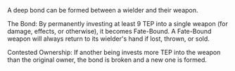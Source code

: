 A deep bond can be formed between a wielder and their weapon.

The Bond: By permanently investing at least 9 TEP into a single weapon (for damage, effects, or otherwise), it becomes Fate-Bound. A Fate-Bound weapon will always return to its wielder's hand if lost, thrown, or sold.

Contested Ownership: If another being invests more TEP into the weapon than the original owner, the bond is broken and a new one is formed.